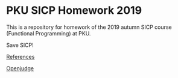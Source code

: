 # PKU SICP Homework 2019

This is a repository for homework of the 2019 autumn SICP course (Functional Programming) at PKU.

Save SICP!

[References](<https://github.com/sunshineclt/Racket-Helper>)

[Openjudge](<http://lisp.test.openjudge.org/>)